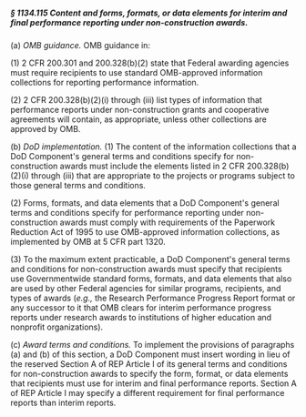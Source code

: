 ##### § 1134.115 Content and forms, formats, or data elements for interim and final performance reporting under non-construction awards. #####

(a) *OMB guidance.* OMB guidance in:

(1) 2 CFR 200.301 and 200.328(b)(2) state that Federal awarding agencies must require recipients to use standard OMB-approved information collections for reporting performance information.

(2) 2 CFR 200.328(b)(2)(i) through (iii) list types of information that performance reports under non-construction grants and cooperative agreements will contain, as appropriate, unless other collections are approved by OMB.

(b) *DoD implementation.* (1) The content of the information collections that a DoD Component's general terms and conditions specify for non-construction awards must include the elements listed in 2 CFR 200.328(b)(2)(i) through (iii) that are appropriate to the projects or programs subject to those general terms and conditions.

(2) Forms, formats, and data elements that a DoD Component's general terms and conditions specify for performance reporting under non-construction awards must comply with requirements of the Paperwork Reduction Act of 1995 to use OMB-approved information collections, as implemented by OMB at 5 CFR part 1320.

(3) To the maximum extent practicable, a DoD Component's general terms and conditions for non-construction awards must specify that recipients use Governmentwide standard forms, formats, and data elements that also are used by other Federal agencies for similar programs, recipients, and types of awards (*e.g.,* the Research Performance Progress Report format or any successor to it that OMB clears for interim performance progress reports under research awards to institutions of higher education and nonprofit organizations).

(c) *Award terms and conditions.* To implement the provisions of paragraphs (a) and (b) of this section, a DoD Component must insert wording in lieu of the reserved Section A of REP Article I of its general terms and conditions for non-construction awards to specify the form, format, or data elements that recipients must use for interim and final performance reports. Section A of REP Article I may specify a different requirement for final performance reports than interim reports.